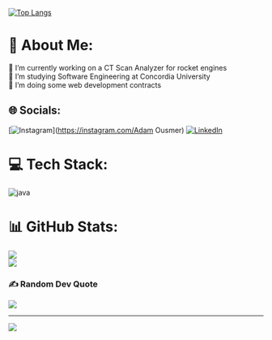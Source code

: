 
[![Top Langs](https://github-readme-stats.vercel.app/api/top-langs/?username=AdamOusmer&layout=donut-vertical)](https://github.com/anuraghazra/github-readme-stats)

# 💫 About Me:
🔭 I’m currently working on a CT Scan Analyzer for rocket engines<br>🌱 I’m studying Software Engineering at Concordia University<br>💬 I’m doing some web development contracts


## 🌐 Socials:
[![Instagram](https://img.shields.io/badge/Instagram-%23E4405F.svg?logo=Instagram&logoColor=white)](https://instagram.com/Adam Ousmer) [![LinkedIn](https://img.shields.io/badge/LinkedIn-%230077B5.svg?logo=linkedin&logoColor=white)](https://linkedin.com/in/adamousmer) 

# 💻 Tech Stack:
<img alt="java" src="https://www.google.com/url?sa=i&url=https%3A%2F%2Fk12.na.edu%2Favada_portfolio%2Fjava%2F&psig=AOvVaw29L51TeF2VZWCnXFRmS2_g&ust=1694839601423000&source=images&cd=vfe&opi=89978449&ved=0CBAQjRxqFwoTCIC4-9Tnq4EDFQAAAAAdAAAAABAE](https://k12.na.edu/wp-content/uploads/2016/03/Java-Programming-Language-1.png">

# 📊 GitHub Stats:
![](https://github-readme-streak-stats.herokuapp.com/?user=AdamOusmer&theme=monokai&hide_border=false)<br/>
![](https://github-readme-stats.vercel.app/api/top-langs/?username=AdamOusmer&theme=monokai&hide_border=false&include_all_commits=true&count_private=true&layout=compact)

### ✍️ Random Dev Quote
![](https://quotes-github-readme.vercel.app/api?type=horizontal&theme=dark)

---
[![](https://visitcount.itsvg.in/api?id=AdamOusmer&icon=0&color=8)](https://visitcount.itsvg.in)

<!-- Proudly created with GPRM ( https://gprm.itsvg.in ) -->
